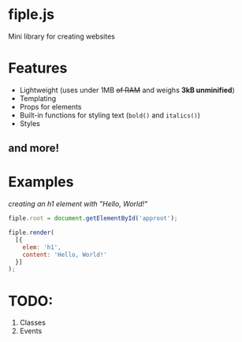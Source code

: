 # fiple.js
Mini library for creating websites

# Features
* Lightweight (uses under 1MB ~~of RAM~~ and weighs **3kB unminified**)
* Templating
* Props for elements
* Built-in functions for styling text (`bold()` and `italics()`)
* Styles
## and more!

# Examples
*creating an h1 element with "Hello, World!"*

```js
fiple.root = document.getElementById('approot');

fiple.render(
  [{
    elem: 'h1',
    content: 'Hello, World!'
  }]
);
```

# TODO:
1. Classes
2. Events
